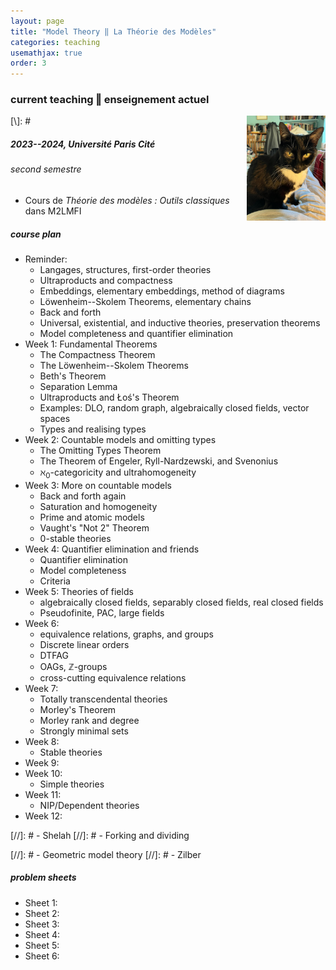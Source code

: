 ```yaml
---
layout: page
title: "Model Theory ‖ La Théorie des Modèles"
categories: teaching
usemathjax: true
order: 3
---
```


### current teaching ‖ enseignement actuel

[\\]: # <img src="/IMAGES/tilly.jpeg" width="25%" style="float:right;">

##### 2023--2024, Université Paris Cité
###### second semestre
- Cours de _Théorie des modèles : Outils classiques_ dans M2LMFI

##### course plan

- Reminder:
	- Langages, structures, first-order theories
	- Ultraproducts and compactness
	- Embeddings, elementary embeddings, method of diagrams
	- Löwenheim--Skolem Theorems, elementary chains
	- Back and forth
	- Universal, existential, and inductive theories, preservation theorems
	- Model completeness and quantifier elimination
- Week 1: Fundamental Theorems
	- The Compactness Theorem
	- The Löwenheim--Skolem Theorems
	- Beth's Theorem
	- Separation Lemma
	- Ultraproducts and Łoś's Theorem 
	- Examples: DLO, random graph, algebraically closed fields, vector spaces
	- Types and realising types
- Week 2: Countable models and omitting types
	- The Omitting Types Theorem
	- The Theorem of Engeler, Ryll-Nardzewski, and Svenonius
	- $\aleph_{0}$-categoricity and ultrahomogeneity
- Week 3: More on countable models
	- Back and forth again
	- Saturation and homogeneity
	- Prime and atomic models
	- Vaught's "Not $2$" Theorem
	- $0$-stable theories
- Week 4: Quantifier elimination and friends
	- Quantifier elimination
	- Model completeness
	- Criteria
- Week 5: Theories of fields
	- algebraically closed fields, separably closed fields, real closed fields
	- Pseudofinite, PAC, large fields
- Week 6:
	- equivalence relations, graphs, and groups
	- Discrete linear orders
	- DTFAG
	- OAGs, $\mathbb{Z}$-groups
	- cross-cutting equivalence relations
- Week 7:
	- Totally transcendental theories
	- Morley's Theorem
	- Morley rank and degree
	- Strongly minimal sets
- Week 8:
	- Stable theories
- Week 9:
- Week 10:
	- Simple theories
- Week 11:
	- NIP/Dependent theories
- Week 12:

[//]: # - Shelah
[//]: # - Forking and dividing

[//]: # - Geometric model theory
[//]: # - Zilber

##### problem sheets

- Sheet 1:
- Sheet 2:
- Sheet 3:
- Sheet 4:
- Sheet 5:
- Sheet 6:


[contact]: ./contact
[UPC]:  https://u-paris.fr/
[IMJ-PRG]: https://u-paris.fr/
[LM]:   https://www.imj-prg.fr/lm/
[GeoMod]: https://home.mathematik.uni-freiburg.de/palacin/GeoMod/
[JSL]:  https://msp.org/mt/
[Model Theory]: https://msp.org/mt/
[first issue]:  https://msp.org/mt/
